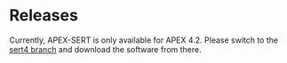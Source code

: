 # Releases
Currently, APEX-SERT is only available for APEX 4.2.  Please switch to the [sert4 branch](/tree/sert4) and download the software from there.
